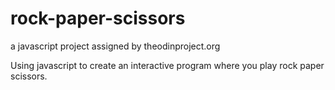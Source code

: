 # rock-paper-scissors

a javascript project assigned by theodinproject.org

Using javascript to create an interactive program where you play rock paper scissors.
